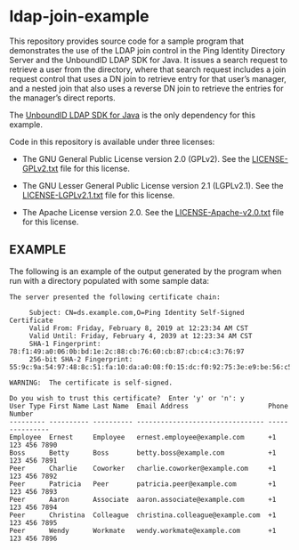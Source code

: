 # ldap-join-example

This repository provides source code for a sample program that demonstrates the
use of the LDAP join control in the Ping Identity Directory Server and the
UnboundID LDAP SDK for Java. It issues a search request to retrieve a user from
the directory, where that search request includes a join request control that
uses a DN join to retrieve entry for that user’s manager, and a nested join
that also uses a reverse DN join to retrieve the entries for the manager’s
direct reports.

The [UnboundID LDAP SDK for Java](https://github.com/pingidentity/ldapsdk) is
the only dependency for this example.

Code in this repository is available under three licenses:

* The GNU General Public License version 2.0 (GPLv2).  See the
  [LICENSE-GPLv2.txt](LICENSE-GPLv2.txt) file for this license.

* The GNU Lesser General Public License version 2.1 (LGPLv2.1).  See the
  [LICENSE-LGPLv2.1.txt](LICENSE-LGPLv2.1.txt) file for this license.

* The Apache License version 2.0.  See the
  [LICENSE-Apache-v2.0.txt](LICENSE-Apache-v2.0.txt) file for this license.

## EXAMPLE

The following is an example of the output generated by the program when run
with a directory populated with some sample data:

    The server presented the following certificate chain:

         Subject: CN=ds.example.com,O=Ping Identity Self-Signed Certificate
         Valid From: Friday, February 8, 2019 at 12:23:34 AM CST
         Valid Until: Friday, February 4, 2039 at 12:23:34 AM CST
         SHA-1 Fingerprint: 78:f1:49:a0:06:0b:bd:1e:2c:88:cb:76:60:cb:87:cb:c4:c3:76:97
         256-bit SHA-2 Fingerprint: 55:9c:9a:54:97:48:8c:51:fa:10:da:a0:08:f0:15:dc:f0:92:75:3e:e9:be:56:c5:5c:5c:ec:d5:d4:85:15:a2

    WARNING:  The certificate is self-signed.

    Do you wish to trust this certificate?  Enter 'y' or 'n': y
    User Type First Name Last Name  Email Address                    Phone Number
    --------- ---------- ---------- -------------------------------- ---------------
    Employee  Ernest     Employee   ernest.employee@example.com      +1 123 456 7890
    Boss      Betty      Boss       betty.boss@example.com           +1 123 456 7891
    Peer      Charlie    Coworker   charlie.coworker@example.com     +1 123 456 7892
    Peer      Patricia   Peer       patricia.peer@example.com        +1 123 456 7893
    Peer      Aaron      Associate  aaron.associate@example.com      +1 123 456 7894
    Peer      Christina  Colleague  christina.colleague@example.com  +1 123 456 7895
    Peer      Wendy      Workmate   wendy.workmate@example.com       +1 123 456 7896
